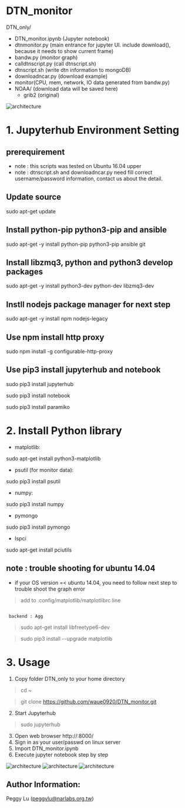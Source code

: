 # DTN_monitor

DTN_only/
* DTN_monitor.ipynb (Jupyter notebook)
* dtnmonitor.py (main entrance for jupyter UI. include download(), because it needs to show current frame)
* bandw.py (monitor graph)
* calldtnscript.py (call dtnscript.sh)
* dtnscript.sh (write dtn information to mongoDB)
* downloadncar.py (download example)
* monitor(CPU, mem, network, IO data generated from bandw.py)
* NOAA/ (download data will be saved here)
  * grib2	(original)

![architecture](https://raw.githubusercontent.com/waue0920/DTN_monitor/master/graph/archi.png)


# 1. Jupyterhub Environment Setting

## prerequirement 
* note : this scripts was tested on Ubuntu 16.04 upper
* note : dtnscript.sh and downloadncar.py need fill correct username/password information, contact us about the detail. 

## Update source
sudo apt-get   update

## Install python-pip python3-pip and ansible
sudo  apt-get  -y  install  python-pip  python3-pip ansible git

## Install libzmq3, python and python3 develop packages
sudo  apt-get  -y install  python3-dev  python-dev libzmq3-dev

## Instll nodejs package manager for next step
sudo  apt-get -y  install   npm   nodejs-legacy

## Use npm install http proxy
sudo  npm   install   -g  configurable-http-proxy

## Use pip3 install jupyterhub and notebook 
sudo   pip3   install   jupyterhub

sudo   pip3   install   notebook

sudo   pip3   install   paramiko

# 2. Install	Python library

*	matplotlib: 

sudo apt-get install python3-matplotlib

*	psutil (for monitor data): 

sudo pip3 install psutil

*	numpy: 

sudo pip3 install numpy

*	pymongo

sudo pip3 install pymongo

*	lspci

sudo apt-get install pciutils
## note : trouble shooting for ubuntu 14.04
* if your OS version =< ubuntu 14.04, you need to follow next step to trouble shoot the graph error

>add to .config/matplotlib/matplotlibrc line 
<code>
 backend : Agg
</code>
 
>sudo apt-get install libfreetype6-dev

>sudo pip3 install --upgrade matplotlib

# 3. Usage

1.	Copy folder DTN_only to your home directory

> cd ~

> git clone https://github.com/waue0920/DTN_monitor.git

2.	Start Jupyterhub

> sudo jupyterhub

3.	Open web browser  http://<your IP>:8000/
4.	Sign in as your user/passwd on linux server
5.	Import DTN_monitor.ipynb 
6. Execute jupyter notebook step by step 

![architecture](https://raw.githubusercontent.com/waue0920/DTN_monitor/master/graph/p2.png)
![architecture](https://raw.githubusercontent.com/waue0920/DTN_monitor/master/graph/p3.png)
![architecture](https://raw.githubusercontent.com/waue0920/DTN_monitor/master/graph/p4.png)

## Author Information: 
Peggy Lu (peggylu@narlabs.org.tw)

